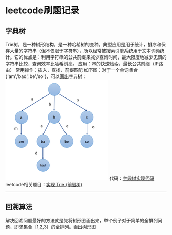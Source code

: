 # leetcode刷题记录

## 字典树
Trie树，是一种树形结构，是一种哈希树的变种。典型应用是用于统计，排序和保存大量的字符串（但不仅限于字符串），所以经常被搜索引擎系统用于文本词频统计。它的优点是：利用字符串的公共前缀来减少查询时间，最大限度地减少无谓的字符串比较，查询效率比哈希树高。
    应用：串的快速检索，最长公共前缀（IP路由）
    常用操作：插入，查找，前缀匹配
    如下图：对于一个单词集合{'am','bad','be','so'}，可以画出字典树：
    ![字典树](images/字典树.png)
    代码：[字典树实现代码](字典树(Trie)/实现字典树.py)
    leetcode相关题目：[实现 Trie (前缀树)](https://leetcode-cn.com/problems/implement-trie-prefix-tree/)

***
## 回溯算法

解决回溯问题最好的方法就是先将树形图画出来，举个例子对于简单的全排列问题，即求集合｛1,2,3｝的全排列。画出树形图  
